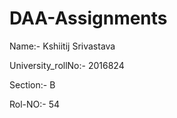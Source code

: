 # DAA-Assignments

Name:- Kshiitij Srivastava

University_rollNo:- 2016824

Section:- B

Rol-NO:- 54

